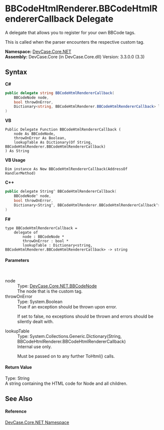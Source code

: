 # BBCodeHtmlRenderer.BBCodeHtmlRendererCallback Delegate
 

A delegate that allows you to register for your own BBCode tags. 

 This is called when the parser encounters the respective custom tag.

**Namespace:**&nbsp;<a href="N_DevCase_Core_NET">DevCase.Core.NET</a><br />**Assembly:**&nbsp;DevCase.Core (in DevCase.Core.dll) Version: 3.3.0.0 (3.3)

## Syntax

**C#**<br />
``` C#
public delegate string BBCodeHtmlRendererCallback(
	BBCodeNode node,
	bool throwOnError,
	Dictionary<string, BBCodeHtmlRenderer.BBCodeHtmlRendererCallback> lookupTable
)
```

**VB**<br />
``` VB
Public Delegate Function BBCodeHtmlRendererCallback ( 
	node As BBCodeNode,
	throwOnError As Boolean,
	lookupTable As Dictionary(Of String, BBCodeHtmlRenderer.BBCodeHtmlRendererCallback)
) As String
```

**VB Usage**<br />
``` VB Usage
Dim instance As New BBCodeHtmlRendererCallback(AddressOf HandlerMethod)
```

**C++**<br />
``` C++
public delegate String^ BBCodeHtmlRendererCallback(
	BBCodeNode^ node, 
	bool throwOnError, 
	Dictionary<String^, BBCodeHtmlRenderer.BBCodeHtmlRendererCallback^>^ lookupTable
)
```

**F#**<br />
``` F#
type BBCodeHtmlRendererCallback = 
    delegate of 
        node : BBCodeNode * 
        throwOnError : bool * 
        lookupTable : Dictionary<string, BBCodeHtmlRenderer.BBCodeHtmlRendererCallback> -> string
```


#### Parameters
&nbsp;<dl><dt>node</dt><dd>Type: <a href="T_DevCase_Core_NET_BBCodeNode">DevCase.Core.NET.BBCodeNode</a><br />The node that is the custom tag.</dd><dt>throwOnError</dt><dd>Type: System.Boolean<br />True if an exception should be thrown upon error. 

 If set to false, no exceptions should be thrown and errors should be silently dealt with.</dd><dt>lookupTable</dt><dd>Type: System.Collections.Generic.Dictionary(String, BBCodeHtmlRenderer.BBCodeHtmlRendererCallback)<br />Internal use only. 

 Must be passed on to any further ToHtml() calls.</dd></dl>

#### Return Value
Type: String<br />A string containing the HTML code for Node and all children.

## See Also


#### Reference
<a href="N_DevCase_Core_NET">DevCase.Core.NET Namespace</a><br />